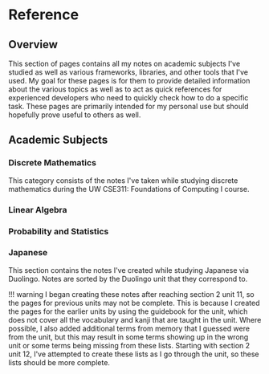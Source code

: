 # Reference
## Overview
This section of pages contains all my notes on academic subjects I've studied as
well as various frameworks, libraries, and other tools that I've used. My goal
for these pages is for them to provide detailed information about the various
topics as well as to act as quick references for experienced developers who need
to quickly check how to do a specific task. These pages are primarily intended
for my personal use but should hopefully prove useful to others as well.

## Academic Subjects
### Discrete Mathematics
This category consists of the notes I've taken while studying discrete
mathematics during the UW CSE311: Foundations of Computing I course.

### Linear Algebra


### Probability and Statistics


### Japanese
This section contains the notes I've created while studying Japanese via
Duolingo. Notes are sorted by the Duolingo unit that they correspond to.

!!! warning
    I began creating these notes after reaching section 2 unit 11, so the pages
    for previous units may not be complete. This is because I created the pages
    for the earlier units by using the guidebook for the unit, which does not
    cover all the vocabulary and kanji that are taught in the unit. Where
    possible, I also added additional terms from memory that I guessed were
    from the unit, but this may result in some terms showing up in the wrong
    unit or some terms being missing from these lists. Starting with section 2
    unit 12, I've attempted to create these lists as I go through the unit,
    so these lists should be more complete.
